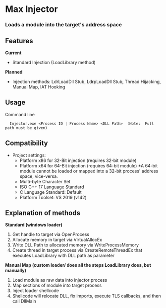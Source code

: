 # Max Injector

### Loads a module into the target's address space

## Features
**Current**
 - Standard Injection (LoadLibrary method)
 
**Planned**
 - Injection methods:  LdrLoadDll Stub, LdrpLoadDll Stub, Thread Hijacking, Manual Map, IAT Hooking

## Usage

Command line
```
  Injector.exe <Process ID | Process Name> <DLL Path>  (Note:  Full path must be given)
```

## Compatibility
* Project settings:
  * Platform x86 for 32-Bit injection (requires 32-bit module)
  * Platform x64 for 64-Bit injection (requires 64-bit module)
    *A 64-bit module cannot be loaded or mapped into a 32-bit process' address space, vice-versa.
  * Multi-byte Character Set
  * ISO C++ 17 Language Standard
  * C Language Standard: Default
  * Platform Toolset: VS 2019 (v142)

## Explanation of methods
**Standard (windows loader)**
1. Get handle to target via OpenProcess
1. Allocate memory in target via VirtualAllocEx
1. Write DLL Path to allocated memory via WriteProcessMemory
1. Create thread in target process via CreateRemoteThreadEx that executes LoadLibrary with DLL path as parameter

**Manual Map (custom loader/ does all the steps LoadLibrary does, but manually)** 
1. Load module as raw data into injector process
1. Map sections of module into target process
1. Inject loader shellcode
1. Shellcode will relocate DLL, fix imports, execute TLS callbacks, and then call DllMain
